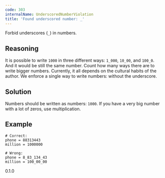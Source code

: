 ```yaml
---
code: 303
internalName: UnderscoredNumberViolation
title: 'Found underscored number: _'
---
```


Forbid underscores (`_`) in numbers.

## Reasoning
It is possible to write `1000` in three different ways: `1_000`,
`10_00`, and `100_0`. And it would be still the same number. Count
how many ways there are to write bigger numbers. Currently, it all
depends on the cultural habits of the author. We enforce a single
way to write numbers: without the underscore.

## Solution
Numbers should be written as numbers: `1000`. If you have a very big
number with a lot of zeros, use multiplication.

## Example

    # Correct:
    phone = 88313443
    million = 1000000
    
    # Wrong:
    phone = 8_83_134_43
    million = 100_00_00

<div class="versionadded">

0.1.0

</div>